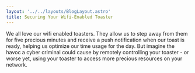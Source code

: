 ```yaml
---
layout: '../../layouts/BlogLayout.astro'
title: Securing Your Wifi-Enabled Toaster
---
```


We all love our wifi enabled toasters. They allow us to step away from them for five precious minutes and receive a push notification when our toast is ready, helping us optimize our time usage for the day. But imagine the havoc a cyber criminal could cause by remotely controlling your toaster - or worse yet, using your toaster to access more precious resources on your network.

